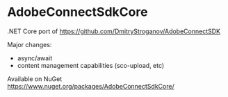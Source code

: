 # AdobeConnectSdkCore
.NET Core port of https://github.com/DmitryStroganov/AdobeConnectSDK

Major changes:
- async/await
- content management capabilities (sco-upload, etc)

Available on NuGet https://www.nuget.org/packages/AdobeConnectSdkCore/
